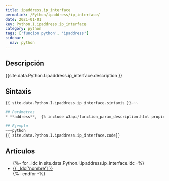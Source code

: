 ```yaml
---
title: ipaddress.ip_interface
permalink: /Python/ipaddress/ip_interface/
date: 2021-01-01
key: Python.I.ipaddress.ip_interface
category: python
tags: ['funcion python', 'ipaddress']
sidebar: 
  nav: python
---
```


## Descripción
{{site.data.Python.I.ipaddress.ip_interface.description }}

## Sintaxis
~~~python
{{ site.data.Python.I.ipaddress.ip_interface.sintaxis }}~~~

## Parámetros
* **address**,  {% include w3api/function_param_description.html propiedad=site.data.Python.I.ipaddress.ip_interface valor="address" %}

## Ejemplo
~~~python
{{ site.data.Python.I.ipaddress.ip_interface.code}}
~~~

## Artículos
<ul>
{%- for _ldc in site.data.Python.I.ipaddress.ip_interface.ldc -%}
   <li>
       <a href="{{_ldc['url'] }}">{{ _ldc['nombre'] }}</a>
   </li>
{%- endfor -%}
</ul>
